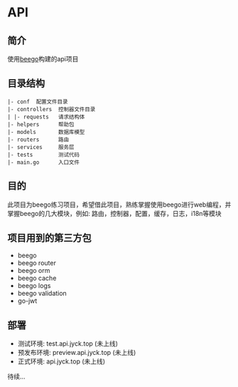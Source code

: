 # API

## 简介
使用[beego](https://beego.me/)构建的api项目

## 目录结构

```
|- conf  配置文件目录
|- controllers  控制器文件目录
| |- requests   请求结构体
|- helpers      帮助包
|- models       数据库模型
|- routers      路由
|- services     服务层
|- tests        测试代码
|- main.go      入口文件
```

## 目的

此项目为beego练习项目，希望借此项目，熟练掌握使用beego进行web编程，并掌握beego的几大模块，例如: 路由，控制器，配置，缓存，日志，i18n等模块

## 项目用到的第三方包

- beego
- beego router
- beego orm
- beego cache
- beego logs
- beego validation
- go-jwt

## 部署

- 测试环境: test.api.jyck.top (未上线)
- 预发布环境: preview.api.jyck.top (未上线)
- 正式环境: api.jyck.top (未上线)

待续...